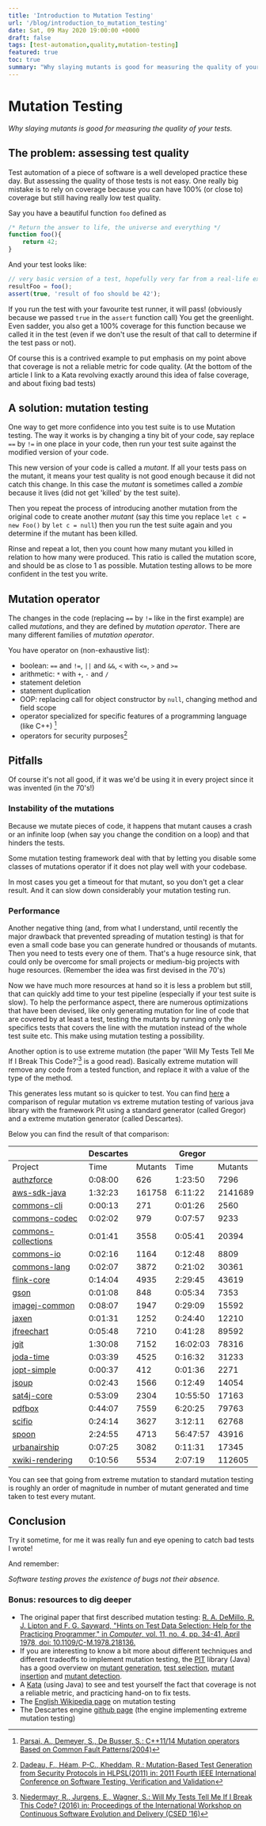 ```yaml
---
title: 'Introduction to Mutation Testing'
url: '/blog/introduction_to_mutation_testing'
date: Sat, 09 May 2020 19:00:00 +0000
draft: false
tags: [test-automation,quality,mutation-testing]
featured: true
toc: true
summary: "Why slaying mutants is good for measuring the quality of your tests"
---
```

# Mutation Testing

*Why slaying mutants is good for measuring the quality of your tests.*

## The problem: assessing test quality

Test automation of a piece of software is a well developed practice these day. But assessing the quality of those tests is not easy. One really big mistake is to rely on coverage because you can have 100% (or close to) coverage but still having really low test quality.

Say you have a beautiful function `foo` defined as

```js
/* Return the answer to life, the universe and everything */
function foo(){
	return 42;
}
```


And your test looks like:

```js
// very basic version of a test, hopefully very far from a real-life example
resultFoo = foo();
assert(true, 'result of foo should be 42');
```

If you run the test with your favourite test runner, it will pass! (obviously because we passed `true` in the `assert` function call) You get the greenlight. Even sadder, you also get a 100% coverage for this function because we called it in the test (even if we don't use the result of that call to determine if the test pass or not).

Of course this is a contrived example to put emphasis on my point above that coverage is not a reliable metric for code quality. (At the bottom of the article I link to a Kata revolving exactly around this idea of false coverage, and about fixing bad tests)

## A solution: mutation testing

One way to get more confidence into you test suite is to use Mutation testing. The way it works is by changing a tiny bit of your code, say replace `==` by `!=` in one place in your code, then run your test suite against the modified version of your code.

This new version of your code is called a *mutant*. If all your tests pass on the mutant, it means your test quality is not good enough because it did not catch this change. In this case the *mutant* is sometimes called a *zombie* because it lives (did not get 'killed' by the test suite). 

Then you repeat the process of introducing another mutation from the original code to create another *mutant* (say this time you replace `let c = new Foo()` by  `let c = null`) then you run the test suite again and you determine if the mutant has been killed.

Rinse and repeat a lot, then you count how many mutant you killed in relation to how many were produced. This ratio is called the mutation score, and should be as close to 1 as possible. Mutation testing allows to be more confident in the test you write.

## Mutation operator

The changes in the code (replacing `==` by `!=` like in the first example)  are called *mutations*, and they are defined by *mutation operator*. There are many different families of *mutation operator*.

You have operator on (non-exhaustive list):

- boolean: `==` and `!=`, `||` and `&&`, `<` with `<=`, `>` and `>=` 
- arithmetic: `*` with `+`, `-` and `/`
- statement deletion
- statement duplication
- OOP: replacing call for object constructor by `null`, changing method and field scope
- operator specialized for specific features of a programming language (like C++) [^1]
- operators for security purposes[^2]

## Pitfalls

Of course it's not all good, if it was we'd be using it in every project since it was invented (in the 70's!)

### Instability of the mutations

Because we mutate pieces of code, it happens that mutant causes a crash or an infinite loop (when say you change the condition on a loop) and that hinders the tests.

Some mutation testing framework deal with that by letting you disable some classes of mutations operator if it does not play well with your codebase. 

In most cases you get a timeout for that mutant, so you don't get a clear result. And it can slow down considerably your mutation testing run.

### Performance

Another negative thing (and, from what I understand, until recently the major drawback that prevented spreading of mutation testing) is that for even a small code base you can generate hundred or thousands of mutants. Then you need to tests every one of them. That's a huge resource sink, that could only be overcome for small projects or medium-big projects with huge resources. (Remember the idea was first devised in the 70's)

Now we have much more resources at hand so it is less a problem but still, that can quickly add time to your test pipeline (especially if your test suite is slow). To help the performance aspect, there are numerous optimizations that have been devised, like only generating mutation for line of code that are covered by at least a test, testing the mutants by running only the specifics tests that covers the line with the mutation instead of the whole test suite etc. This make using mutation testing a possibility.

Another option is to use extreme mutation (the paper 'Will My Tests Tell Me If I Break This Code?'[^3] is a good read). Basically extreme mutation will remove any code from a tested function, and replace it with a value of the type of the method.

This generates less mutant so is quicker to test. You can find [here](https://github.com/STAMP-project/pitest-descartes/blob/master/docs/performance-comparison.md) a comparison of regular mutation vs extreme mutation testing of various java library with the framework Pit using a standard generator (called Gregor) and a extreme mutation generator (called Descartes).

Below you can find the result of that comparison:


|                                                                         | Descartes |         | Gregor   |         |
|-------------------------------------------------------------------------|-----------|---------|----------|---------|
| Project                                                                 | Time      | Mutants | Time     | Mutants |
| [authzforce](https://github.com/authzforce/core.git)                    | 0:08:00   |    626  |  1:23:50 |    7296 |
| [aws-sdk-java](https://github.com/aws/aws-sdk-java)                     | 1:32:23   | 161758  |  6:11:22 | 2141689 |
| [commons-cli](https://github.com/apache/commons-cli)                    | 0:00:13   |    271  |  0:01:26 |    2560 |
| [commons-codec](https://github.com/apache/commons-codec)                | 0:02:02   |    979  |  0:07:57 |    9233 |
| [commons-collections](https://github.com/apache/commons-collections)     | 0:01:41   |   3558  |  0:05:41 |   20394 |
| [commons-io](https://github.com/apache/commons-io)                      | 0:02:16   |   1164  |  0:12:48 |    8809 |
| [commons-lang](https://github.com/apache/commons-lang)                  | 0:02:07   |   3872  |  0:21:02 |   30361 |
| [flink-core](https://github.com/apache/flink/tree/master/flink-core)    | 0:14:04   |   4935  |  2:29:45 |   43619 |
| [gson](https://github.com/google/gson)                                  | 0:01:08   |    848  |  0:05:34 |    7353 |
| [imagej-common](https://github.com/imagej/imagej-common)                | 0:08:07   |   1947  |  0:29:09 |   15592 |
| [jaxen](https://github.com/jaxen-xpath/jaxen)                           | 0:01:31   |   1252  |  0:24:40 |   12210 |
| [jfreechart](https://github.com/jfree/jfreechart)                       | 0:05:48   |   7210  |  0:41:28 |   89592 |
| [jgit](https://github.com/eclipse/jgit)                                 | 1:30:08   |   7152  | 16:02:03 |   78316 |
| [joda-time](https://github.com/JodaOrg/joda-time)                       | 0:03:39   |   4525  |  0:16:32 |   31233 |
| [jopt-simple](https://github.com/jopt-simple/jopt-simple)               | 0:00:37   |    412  |  0:01:36 |    2271 |
| [jsoup](https://github.com/jhy/jsoup)                                   | 0:02:43   |   1566  |  0:12:49 |   14054 |
| [sat4j-core](https://github.com/apache/pdfbox)                          | 0:53:09   |   2304  | 10:55:50 |   17163 |
| [pdfbox](https://gitlab.ow2.org/sat4j/sat4j/tree/master/org.sat4j.core) | 0:44:07   |   7559  |  6:20:25 |   79763 |
| [scifio](https://github.com/scifio/scifio)                              | 0:24:14   |   3627  |  3:12:11 |   62768 |
| [spoon](https://github.com/INRIA/spoon)                                 | 2:24:55   |   4713  | 56:47:57 |   43916 |
| [urbanairship](https://github.com/urbanairship/java-library)            | 0:07:25   |   3082  |  0:11:31 |   17345 |
| [xwiki-rendering](https://github.com/xwiki/xwiki-rendering)             | 0:10:56   |   5534  |  2:07:19 |  112605 |



You can see that going from extreme mutation to standard mutation testing is roughly an order of magnitude in number of mutant generated and time taken to test every mutant.

## Conclusion

Try it sometime, for me it was really fun and eye opening to catch bad tests I wrote!

And remember:

*Software testing proves the existence of bugs not their absence.*

### Bonus: resources to dig deeper

- The original paper that first described mutation testing: [R. A. DeMillo, R. J. Lipton and F. G. Sayward, "Hints on Test Data Selection: Help for the Practicing Programmer," in *Computer*, vol. 11, no. 4, pp. 34-41, April 1978, doi: 10.1109/C-M.1978.218136.](https://www.researchgate.net/publication/2957629_Hints_on_Test_Data_Selection_Help_for_the_Practicing_Programmer)
- If you are interesting to know a bit more about different techniques and different tradeoffs to implement mutation testing, the [PIT](https://pitest.org/) library (Java) has a good overview on [mutant generation](https://pitest.org/java_mutation_testing_systems/#mutant-generation), [test selection](https://pitest.org/java_mutation_testing_systems/#test-selection), [mutant insertion](https://pitest.org/java_mutation_testing_systems/#mutant-insertion) and [mutant detection](https://pitest.org/java_mutation_testing_systems/#mutant-detection).
- A [Kata](https://github.com/vmzakharov/mutate-test-kata) (using Java) to see and test yourself the fact that coverage is not a reliable metric, and practicing hand-on to fix tests.
- The [English Wikipedia page](https://en.wikipedia.org/wiki/Mutation_testing) on mutation testing
- The Descartes engine [github page](https://github.com/STAMP-project/pitest-descartes) (the engine implementing extreme mutation testing)

[^1]: [Parsai, A., Demeyer, S., De Busser, S.: C++11/14 Mutation operators Based on Common Fault Patterns(2004)](https://arxiv.org/pdf/2004.04206.pdf)

[^2]: [Dadeau, F., Héam, P-C., Kheddam, R.: Mutation-Based Test Generation from Security Protocols in HLPSL(2011) in: 2011 Fourth IEEE International Conference on Software Testing, Verification and Validation](https://ieeexplore.ieee.org/abstract/document/5770613)

[^3]:  [Niedermayr, R., Jurgens, E., Wagner, S.: Will My Tests Tell Me If I Break This Code? (2016) in: Proceedings of the International Workshop on Continuous Software Evolution and Delivery (CSED ’16)](https://arxiv.org/pdf/1611.07163.pdf)
